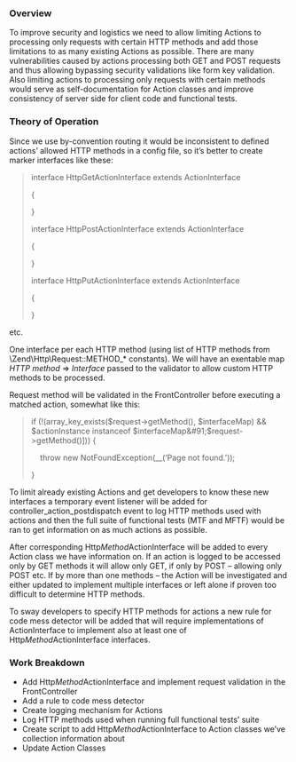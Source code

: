 ### Overview

To improve security and logistics we need to allow limiting Actions to processing only requests with certain HTTP methods and add those limitations to as many existing Actions as possible.
There are many vulnerabilities caused by actions processing both GET and POST requests and thus allowing bypassing security validations like form key validation. Also limiting actions to processing only requests with certain methods would serve as self-documentation for Action classes and improve consistency of server side for client code and functional tests.

### Theory of Operation

Since we use by-convention routing it would be inconsistent to defined actions’ allowed HTTP methods in a config file, so it’s better to create marker interfaces like these:

>interface HttpGetActionInterface extends ActionInterface
>
>{
>
>}
>
>
>interface HttpPostActionInterface extends ActionInterface
>
>{
>
>}
>
>
>interface HttpPutActionInterface extends ActionInterface
>
>{
>
>}

etc.

One interface per each HTTP method (using list of HTTP methods from \Zend\Http\Request::METHOD_* constants). We will have an exentable map *HTTP method* => *Interface* passed to the validator to allow custom HTTP methods to be processed.

Request method will be validated in the FrontController before executing a matched action, somewhat like this:

>if (!(array_key_exists($request->getMethod(), $interfaceMap) && $actionInstance instanceof $interfaceMap&#91;$request->getMethod()&#93;)) {
>
>&nbsp;&nbsp;&nbsp;&nbsp;throw new NotFoundException(__(‘Page not found.’));
>
>}

 
To limit already existing Actions and get developers to know these new interfaces a temporary event listener will be added for controller_action_postdispatch event to log HTTP methods used with actions and then the full suite of functional tests (MTF and MFTF) would be ran to get information on as much actions as possible.

After corresponding Http*Method*ActionInterface will be added to every Action class we have information on. If an action is logged to be accessed only by GET methods it will allow only GET, if only by POST – allowing only POST etc. If by more than one methods – the Action will be investigated and either updated to implement multiple interfaces or left alone if proven too difficult to determine HTTP methods.

To sway developers to specify HTTP methods for actions a new rule for code mess detector will be added that will require implementations of ActionInterface to implement also at least one of Http*Method*ActionInterface interfaces.

### Work Breakdown
 * Add Http*Method*ActionInterface and implement request validation in the FrontController
 * Add a rule to code mess detector
 * Create logging mechanism for Actions
 * Log HTTP methods used when running full functional tests’ suite
 * Create script to add Http*Method*ActionInterface to Action classes we’ve collection information about
 * Update Action Classes
